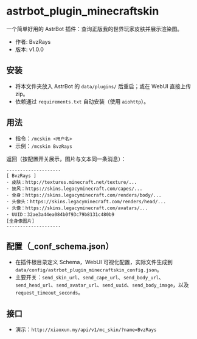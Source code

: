 # astrbot_plugin_minecraftskin

一个简单好用的 AstrBot 插件：查询正版我的世界玩家皮肤并展示渲染图。

- 作者: BvzRays
- 版本: v1.0.0

## 安装
- 将本文件夹放入 AstrBot 的 `data/plugins/` 后重启；或在 WebUI 直接上传 zip。
- 依赖通过 `requirements.txt` 自动安装（使用 `aiohttp`）。

## 用法
- 指令：`/mcskin <用户名>`
- 示例：`/mcskin BvzRays`

返回（按配置开关展示，图片与文本同一条消息）：
```
--------------------
[ BvzRays ]
· 皮肤：http://textures.minecraft.net/texture/...
· 披风：https://skins.legacyminecraft.com/capes/...
· 全身：https://skins.legacyminecraft.com/renders/body/...
· 头像头：https://skins.legacyminecraft.com/renders/head/...
· 头像：https://skins.legacyminecraft.com/avatars/...
· UUID：32ae3a44ea084b0f93c79b8131c480b9
[全身像图片]
--------------------
```

## 配置（_conf_schema.json）
- 在插件根目录定义 Schema，WebUI 可视化配置，实际文件生成到 `data/config/astrbot_plugin_minecraftskin_config.json`。
- 主要开关：`send_skin_url`、`send_cape_url`、`send_body_url`、`send_head_url`、`send_avatar_url`、`send_uuid`、`send_body_image`，以及 `request_timeout_seconds`。

## 接口
- 演示：`http://xiaoxun.my/api/v1/mc_skin/?name=BvzRays`
